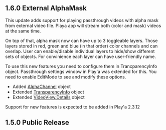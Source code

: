 ## 1.6.0 External AlphaMask
This update adds support for playing passthrough videos with alpha mask from external video file.
Playa app will stream both (color and mask) videos at the same time.


On top of that, alpha mask now can have up to 3 toggleable layers.
Those layers stored in red, green and blue (in that order) color channels and can overlap.
User can enable/disable individual layers to hide/show different sets of objects.
For convinience each layer can have user-friendly name.


To use this new features you need to configure them in TrancparencyInfo object.
Passthrough settings window in Play'a was extended for this.
You need to enable EditMode to see and modify these options.


- Added [AlphaChannel](docs.md#alphachannel) object
- Extended [TransparencyInfo](docs.md#transparencyinfo) object
- Extended [VideoView.Details](docs.md#videoviewdetails) object


Support for new features is expected to be added in Play'a 2.3.12

## 1.5.0 Public Release
